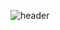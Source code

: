 <div align="LAFT">
  
![header](https://capsule-render.vercel.app/api?type=Wavingheight=300&color=0096FA&text=Hoeelo_World)
</div>

